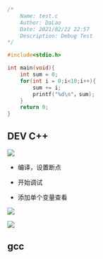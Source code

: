 <!--
 * @Description: 
 * @Version: 1.0
 * @Author: DaLao
 * @Email: dalao_li@163.com
 * @Date: 2021-02-22 23:16:23
 * @LastEditors: DaLao
 * @LastEditTime: 2021-09-25 00:56:27
-->

```c
/*
	Name: test.c 
	Author: DaLao
	Date: 2021/02/22 22:57
	Description: Debug Test
*/

#include<stdio.h>

int main(void){
	int sum = 0;
	for(int i = 0;i<10;i++){
		sum += i;
		printf("%d\n"，sum);
	}
	return 0;
} 
```

## DEV C++

![](https://cdn.hurra.ltd/img/20210222232125.png)

- 编译，设置断点

- 开始调试

- 添加单个变量查看

![](https://cdn.hurra.ltd/img/20210222232252.png)


![](https://cdn.hurra.ltd/img/20210222232340.png)


## gcc